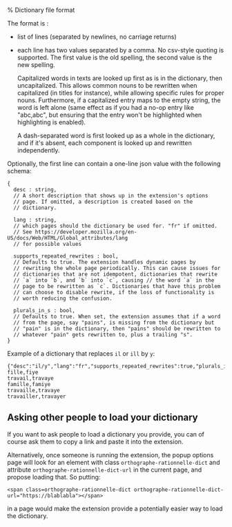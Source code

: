 % Dictionary file format

The format is :

- list of lines (separated by newlines, no carriage returns)
- each line has two values separated by a comma. No csv-style quoting is supported.
  The first value is the old spelling, the second value is the new spelling.

  Capitalized words in texts are looked up first as is in the dictionary, then
  uncapitalized. This allows common nouns to be rewritten when capitalized (in titles for
  instance), while allowing specific rules for proper nouns.  Furthermore, if a
  capitalized entry maps to the empty string, the word is left alone (same effect as if
  you had a no-op entry like "abc,abc", but ensuring that the entry won't be highlighted
  when highlighting is enabled).

  A dash-separated word is first looked up as a whole in the dictionary, and if it's
  absent, each component is looked up and rewritten independently.

Optionally, the first line can contain a one-line json value with the following schema:

```
{
  desc : string,
  // A short description that shows up in the extension's options
  // page. If omitted, a description is created based on the
  // dictionary.

  lang : string,
  // which pages should the dictionary be used for. "fr" if omitted.
  // See https://developer.mozilla.org/en-US/docs/Web/HTML/Global_attributes/lang
  // for possible values

  supports_repeated_rewrites : bool,
  // Defaults to true. The extension handles dynamic pages by
  // rewriting the whole page periodically. This can cause issues for
  // dictionaries that are not idempotent, dictionaries that rewrite
  // `a` into `b`, and `b` into `c`, causing // the word `a` in the
  // page to be rewritten as `c`. Dictionaries that have this problem
  // can choose to disable rewrite, if the loss of functionality is
  // worth reducing the confusion.

  plurals_in_s : bool,
  // Defaults to true. When set, the extension assumes that if a word
  // from the page, say "pains", is missing from the dictionary but
  // "pain" is in the dictionary, then "pains" should be rewritten to
  // whatever "pain" gets rewritten to, plus a trailing "s".
}
```

Example of a dictionary that replaces `il` or `ill` by `y`:

```
{"desc":"il/y","lang":"fr","supports_repeated_rewrites":true,"plurals_in_s":true}
fille,fiye
travail,travaye
famille,famiye
travaille,travaye
travailler,travayer
```

## Asking other people to load your dictionary

If you want to ask people to load a dictionary you provide, you can of course ask them to
copy a link and paste it into the extension.

Alternatively, once someone is running the extension, the popup options page will look for
an element with class `orthographe-rationnelle-dict` and attribute
`orthographe-rationnelle-dict-url` in the current page, and propose loading that. So
putting:

    <span class=orthographe-rationnelle-dict orthographe-rationnelle-dict-url="https://blablabla"></span>

in a page would make the extension provide a potentially easier way to load the
dictionary.
